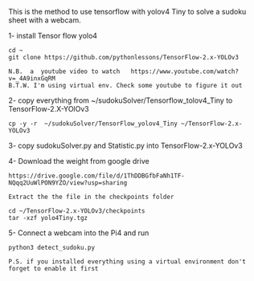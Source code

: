 This is the method to use tensorflow with yolov4 Tiny to solve a sudoku sheet with a webcam.

1- install Tensor flow yolo4
    
    cd ~
    git clone https://github.com/pythonlessons/TensorFlow-2.x-YOLOv3
    
    N.B.  a  youtube video to watch   https://www.youtube.com/watch?v=_4A9inxGqRM
    B.T.W. I'm using virtual env. Check some youtube to figure it out
    
2-  copy everything from ~/sudokuSolver/Tensorflow_tolov4_Tiny to TensorFlow-2.X-YOlOv3
    
    cp -y -r  ~/sudokuSolver/TensorFlow_yolov4_Tiny ~/TensorFlow-2.x-YOLOv3
    
3- copy sudokuSolver.py and Statistic.py into TensorFlow-2.x-YOLOv3


4- Download the weight from google drive

    https://drive.google.com/file/d/1ThDDBGfbFaNh1TF-NQqq2UuWlPON9YZO/view?usp=sharing
     
    Extract the the file in the checkpoints folder 
    
    cd ~/TensorFlow-2.x-YOLOv3/checkpoints
    tar -xzf yolo4Tiny.tgz 

5- Connect a webcam into the Pi4 and run 
    
    python3 detect_sudoku.py
    
    P.S. if you installed everything using a virtual environment don't forget to enable it first


     
